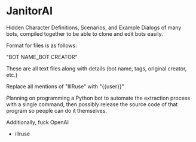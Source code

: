 # JanitorAI
Hidden Character Definitions, Scenarios, and Example Dialogs of many bots, compiled together to be able to clone and edit bots easily.

Format for files is as follows:

"BOT NAME_BOT CREATOR"

These are all text files along with details (bot name, tags, original creator, etc.)

Replace all mentions of "IllRuse" with "{{user}}"

Planning on programming a Python bot to automate the extraction process with a single command, then possibly release the source code of that program so people can do it themselves.

Additionally, fuck OpenAI

- illruse
